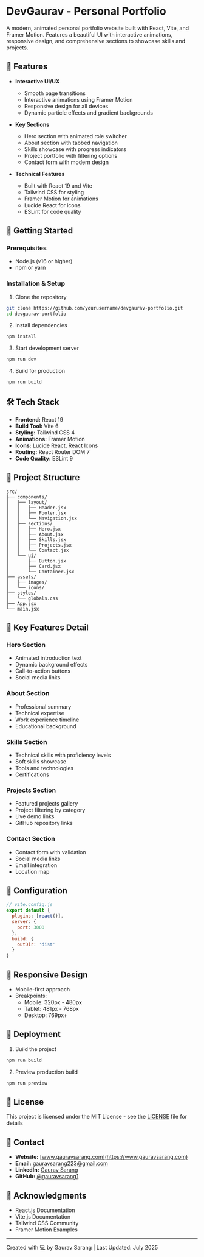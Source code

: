 # DevGaurav - Personal Portfolio

A modern, animated personal portfolio website built with React, Vite, and Framer Motion. Features a beautiful UI with interactive animations, responsive design, and comprehensive sections to showcase skills and projects.

## 🌟 Features

- **Interactive UI/UX**
  - Smooth page transitions
  - Interactive animations using Framer Motion
  - Responsive design for all devices
  - Dynamic particle effects and gradient backgrounds

- **Key Sections**
  - Hero section with animated role switcher
  - About section with tabbed navigation
  - Skills showcase with progress indicators
  - Project portfolio with filtering options
  - Contact form with modern design

- **Technical Features**
  - Built with React 19 and Vite
  - Tailwind CSS for styling
  - Framer Motion for animations
  - Lucide React for icons
  - ESLint for code quality

## 🚀 Getting Started

### Prerequisites

- Node.js (v16 or higher)
- npm or yarn

### Installation & Setup

1. Clone the repository
```sh
git clone https://github.com/yourusername/devgaurav-portfolio.git
cd devgaurav-portfolio
```

2. Install dependencies
```sh
npm install
```

3. Start development server
```sh
npm run dev
```

4. Build for production
```sh
npm run build
```

## 🛠️ Tech Stack

- **Frontend:** React 19
- **Build Tool:** Vite 6
- **Styling:** Tailwind CSS 4
- **Animations:** Framer Motion
- **Icons:** Lucide React, React Icons
- **Routing:** React Router DOM 7
- **Code Quality:** ESLint 9

## 📂 Project Structure

```
src/
├── components/
│   ├── layout/
│   │   ├── Header.jsx
│   │   ├── Footer.jsx
│   │   └── Navigation.jsx
│   ├── sections/
│   │   ├── Hero.jsx
│   │   ├── About.jsx
│   │   ├── Skills.jsx
│   │   ├── Projects.jsx
│   │   └── Contact.jsx
│   └── ui/
│       ├── Button.jsx
│       ├── Card.jsx
│       └── Container.jsx
├── assets/
│   ├── images/
│   └── icons/
├── styles/
│   └── globals.css
├── App.jsx
└── main.jsx
```

## 🎨 Key Features Detail

### Hero Section
- Animated introduction text
- Dynamic background effects
- Call-to-action buttons
- Social media links

### About Section
- Professional summary
- Technical expertise
- Work experience timeline
- Educational background

### Skills Section
- Technical skills with proficiency levels
- Soft skills showcase
- Tools and technologies
- Certifications

### Projects Section
- Featured projects gallery
- Project filtering by category
- Live demo links
- GitHub repository links

### Contact Section
- Contact form with validation
- Social media links
- Email integration
- Location map

## 🔧 Configuration

```js
// vite.config.js
export default {
  plugins: [react()],
  server: {
    port: 3000
  },
  build: {
    outDir: 'dist'
  }
}
```

## 📱 Responsive Design

- Mobile-first approach
- Breakpoints:
  - Mobile: 320px - 480px
  - Tablet: 481px - 768px
  - Desktop: 769px+

## 🚀 Deployment

1. Build the project
```sh
npm run build
```

2. Preview production build
```sh
npm run preview
```

## 📝 License

This project is licensed under the MIT License - see the [LICENSE](LICENSE) file for details

## 🤝 Contact

- **Website:** [www.gauravsarang.com](https://www.gauravsarang.com)
- **Email:** gauravsarang223@gmail.com
- **LinkedIn:** [Gaurav Sarang](https://linkedin.com/in/gaurav-sarang)
- **GitHub:** [@gauravsarang1](https://github.com/gauravsarang1)

## 🙏 Acknowledgments

- React.js Documentation
- Vite.js Documentation
- Tailwind CSS Community
- Framer Motion Examples

---
Created with 💻 by Gaurav Sarang | Last Updated: July 2025